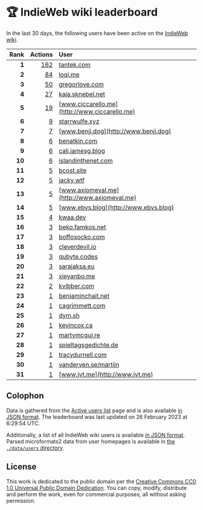 # 🏆 IndieWeb wiki leaderboard

In the last 30 days, the following users have been active on the [IndieWeb wiki](https://indieweb.org).

| Rank | Actions | User |
|-----:|--------:|:-----|
| **1** | [162](https://indieweb.org/Special:Contributions/Tantek.com) | [tantek.com](http://tantek.com) |
| **2** | [84](https://indieweb.org/Special:Contributions/Loqi.me) | [loqi.me](http://loqi.me) |
| **3** | [50](https://indieweb.org/Special:Contributions/Gregorlove.com) | [gregorlove.com](http://gregorlove.com) |
| **4** | [27](https://indieweb.org/Special:Contributions/Kaja.sknebel.net) | [kaja.sknebel.net](http://kaja.sknebel.net) |
| **5** | [19](https://indieweb.org/Special:Contributions/Www.ciccarello.me) | [www.ciccarello.me](http://www.ciccarello.me) |
| **6** | [9](https://indieweb.org/Special:Contributions/Starrwulfe.xyz) | [starrwulfe.xyz](http://starrwulfe.xyz) |
| **7** | [7](https://indieweb.org/Special:Contributions/Www.benji.dog) | [www.benji.dog](http://www.benji.dog) |
| **8** | [6](https://indieweb.org/Special:Contributions/Benatkin.com) | [benatkin.com](http://benatkin.com) |
| **9** | [6](https://indieweb.org/Special:Contributions/Cali.jamesg.blog) | [cali.jamesg.blog](http://cali.jamesg.blog) |
| **10** | [6](https://indieweb.org/Special:Contributions/Islandinthenet.com) | [islandinthenet.com](http://islandinthenet.com) |
| **11** | [5](https://indieweb.org/Special:Contributions/Bcost.site) | [bcost.site](http://bcost.site) |
| **12** | [5](https://indieweb.org/Special:Contributions/Jacky.wtf) | [jacky.wtf](http://jacky.wtf) |
| **13** | [5](https://indieweb.org/Special:Contributions/Www.axiomeval.me) | [www.axiomeval.me](http://www.axiomeval.me) |
| **14** | [5](https://indieweb.org/Special:Contributions/Www.ebvs.blog) | [www.ebvs.blog](http://www.ebvs.blog) |
| **15** | [4](https://indieweb.org/Special:Contributions/Kwaa.dev) | [kwaa.dev](http://kwaa.dev) |
| **16** | [3](https://indieweb.org/Special:Contributions/Beko.famkos.net) | [beko.famkos.net](http://beko.famkos.net) |
| **17** | [3](https://indieweb.org/Special:Contributions/Boffosocko.com) | [boffosocko.com](http://boffosocko.com) |
| **18** | [3](https://indieweb.org/Special:Contributions/Cleverdevil.io) | [cleverdevil.io](http://cleverdevil.io) |
| **19** | [3](https://indieweb.org/Special:Contributions/Qubyte.codes) | [qubyte.codes](http://qubyte.codes) |
| **20** | [3](https://indieweb.org/Special:Contributions/Sarajaksa.eu) | [sarajaksa.eu](http://sarajaksa.eu) |
| **21** | [3](https://indieweb.org/Special:Contributions/Xieyanbo.me) | [xieyanbo.me](http://xieyanbo.me) |
| **22** | [2](https://indieweb.org/Special:Contributions/Kvibber.com) | [kvibber.com](http://kvibber.com) |
| **23** | [1](https://indieweb.org/Special:Contributions/Benjaminchait.net) | [benjaminchait.net](http://benjaminchait.net) |
| **24** | [1](https://indieweb.org/Special:Contributions/Cagrimmett.com) | [cagrimmett.com](http://cagrimmett.com) |
| **25** | [1](https://indieweb.org/Special:Contributions/Dym.sh) | [dym.sh](http://dym.sh) |
| **26** | [1](https://indieweb.org/Special:Contributions/Kevincox.ca) | [kevincox.ca](http://kevincox.ca) |
| **27** | [1](https://indieweb.org/Special:Contributions/Martymcgui.re) | [martymcgui.re](http://martymcgui.re) |
| **28** | [1](https://indieweb.org/Special:Contributions/Spieltagsgedichte.de) | [spieltagsgedichte.de](http://spieltagsgedichte.de) |
| **29** | [1](https://indieweb.org/Special:Contributions/Tracydurnell.com) | [tracydurnell.com](http://tracydurnell.com) |
| **30** | [1](https://indieweb.org/Special:Contributions/Vanderven.se_martijn) | [vanderven.se/martijn](http://vanderven.se/martijn) |
| **31** | [1](https://indieweb.org/Special:Contributions/Www.jvt.me) | [www.jvt.me](http://www.jvt.me) |


## Colophon

Data is gathered from the [Active users list](https://indieweb.org/Special:ActiveUsers) page and is also available [in JSON format](https://github.com/jgarber623/indieweb-wiki-leaderboard/blob/main/data/leaderboard.json). The leaderboard was last updated on 26 February 2023 at 6:29:54 UTC.

Additionally, a list of all IndieWeb wiki users is available [in JSON format](https://github.com/jgarber623/indieweb-wiki-leaderboard/blob/main/data/users.json). Parsed microformats2 data from user homepages is available in [the `./data/users` directory](https://github.com/jgarber623/indieweb-wiki-leaderboard/blob/main/data/users).

## License

This work is dedicated to the public domain per the [Creative Commons CC0 1.0 Universal Public Domain Dedication](https://creativecommons.org/publicdomain/zero/1.0/). You can copy, modify, distribute and perform the work, even for commercial purposes, all without asking permission.
